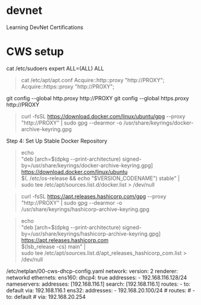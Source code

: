 # devnet
Learning DevNet Certifications

# CWS setup
<!-- username not in sudoers file -->
cat /etc/sudoers
expert ALL=(ALL) ALL

<!-- apt -->
> cat /etc/apt/apt.conf
Acquire::http::proxy "http://PROXY";
Acquire::https::proxy "http://PROXY";

<!-- git -->
git config --global http.proxy http://PROXY
git config --global https.proxy http://PROXY

<!-- docker -->
> curl -fsSL https://download.docker.com/linux/ubuntu/gpg --proxy "http://PROXY" | sudo gpg --dearmor -o /usr/share/keyrings/docker-archive-keyring.gpg

Step 4: Set Up Stable Docker Repository
> echo \
  "deb [arch=$(dpkg --print-architecture) signed-by=/usr/share/keyrings/docker-archive-keyring.gpg] https://download.docker.com/linux/ubuntu \
  $(. /etc/os-release && echo "$VERSION_CODENAME") stable" | \
  sudo tee /etc/apt/sources.list.d/docker.list > /dev/null

<!-- terraform -->
> curl -fsSL https://apt.releases.hashicorp.com/gpg --proxy "http://PROXY" | sudo gpg --dearmor -o /usr/share/keyrings/hashicorp-archive-keyring.gpg

> echo \
  "deb [arch=$(dpkg --print-architecture) signed-by=/usr/share/keyrings/hashicorp-archive-keyring.gpg] https://apt.releases.hashicorp.com \
  $(lsb_release -cs) main" | \
  sudo tee /etc/apt/sources.list.d/apt_releases_hashicorp_com.list > /dev/null

<!-- netplan -->
/etc/netplan/00-cws-dhcp-config.yaml
network:
    version: 2
    renderer: networkd
    ethernets:
        ens160:
            dhcp4: true
            addresses:
                - 192.168.116.128/24
            nameservers:
                addresses: [192.168.116.1]
                search: [192.168.116.1]
            routes:
                - to: default
                  via: 192.168.116.1
        ens32:
            addresses:
                - 192.168.20.100/24
            # routes:
            #     - to: default
            #       via: 192.168.20.254